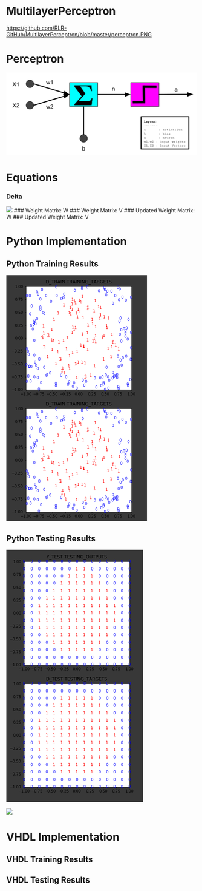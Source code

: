 # MultilayerPerceptron


https://github.com/RLR-GitHub/MultilayerPerceptron/blob/master/perceptron.PNG

# Perceptron
![Perceptron](https://github.com/RLR-GitHub/MultilayerPerceptron/blob/master/images/perceptron.PNG)

# Equations
### Delta 
<img src="https://render.githubusercontent.com/render/math?math=\delta_k = d_k - y_k ">
### Weight Matrix: W 
### Weight Matrix: V
### Updated Weight Matrix: W 
### Updated Weight Matrix: V

# Python Implementation 

## Python Training Results
![Training](https://github.com/RLR-GitHub/MultilayerPerceptron/blob/master/images/training_result_matrices.PNG)

## Python Testing Results
![Testing](https://github.com/RLR-GitHub/MultilayerPerceptron/blob/master/images/testing_result_matrices.PNG)


<img src="https://render.githubusercontent.com/render/math?math=\delta_k = d_k - y_k ">

# VHDL Implementation
## VHDL Training Results

## VHDL Testing Results

